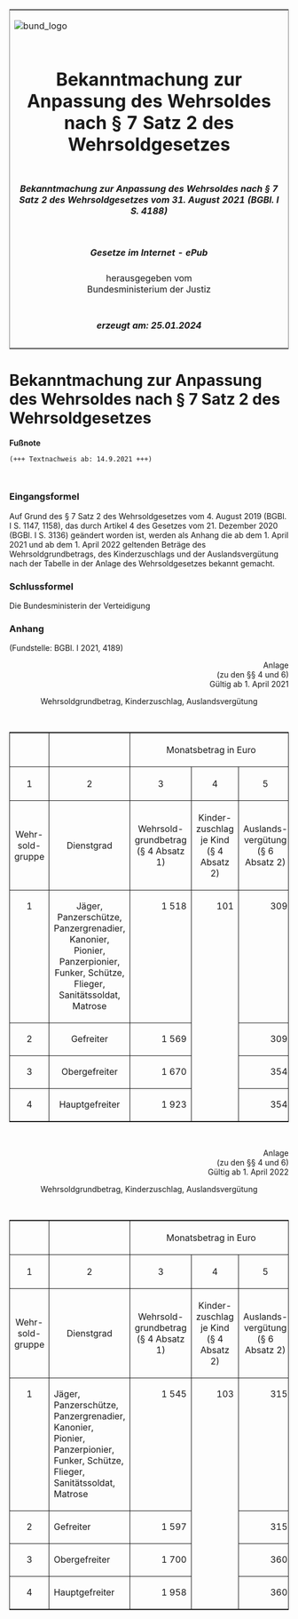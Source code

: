<span id="DECKBLATT.html"></span>

<table border="0" frame="border" width="100%">

<tr valign="top">

<td align="left">

![bund\_logo](BfJ_2021_Web_de_de.gif)

</td>

<td align="right">

 

</td>

</tr>

<tr align="center" valign="middle">

<td colspan="2">

# Bekanntmachung zur Anpassung des Wehrsoldes nach § 7 Satz 2 des Wehrsoldgesetzes

</td>

</tr>

<tr align="center" valign="middle">

<td colspan="2">

##### Bekanntmachung zur Anpassung des Wehrsoldes nach § 7 Satz 2 des Wehrsoldgesetzes vom 31. August 2021 (BGBl. I S. 4188)

</td>

</tr>

<tr align="center" valign="middle">

<td colspan="2">

  
  

##### Gesetze im Internet - ePub  
  
herausgegeben vom  
Bundesministerium der Justiz

</td>

</tr>

<tr align="center" valign="bottom">

<td colspan="2">

  
  

##### erzeugt am: 25.01.2024

</td>

</tr>

</table>

<span id="BJNR418800021.html"></span>

# Bekanntmachung zur Anpassung des Wehrsoldes nach § 7 Satz 2 des Wehrsoldgesetzes

<div>

  
**Fußnote**

<div class="jnhtml">

<div>

<div class="jurAbsatz">

  

``` 
(+++ Textnachweis ab: 14.9.2021 +++)

 
```

</div>

</div>

</div>

</div>

<span id="BJNR418800021BJNE000100000.html"></span>

### Eingangsformel  

<div>

<div class="jnhtml">

<div>

<div class="jurAbsatz">

Auf Grund des § 7 Satz 2 des Wehrsoldgesetzes vom 4. August 2019 (BGBl.
I S. 1147, 1158), das durch Artikel 4 des Gesetzes vom 21. Dezember 2020
(BGBl. I S. 3136) geändert worden ist, werden als Anhang die ab dem 1.
April 2021 und ab dem 1. April 2022 geltenden Beträge des
Wehrsoldgrundbetrags, des Kinderzuschlags und der Auslandsvergütung nach
der Tabelle in der Anlage des Wehrsoldgesetzes bekannt gemacht.

</div>

</div>

</div>

</div>

<span id="BJNR418800021BJNE000200000.html"></span>

### Schlussformel  

<div>

<div class="jnhtml">

<div>

<div class="jurAbsatz">

<span class="SP">Die Bundesministerin der Verteidigung</span>

</div>

</div>

</div>

</div>

<span id="BJNR418800021BJNE000300000.html"></span>

### Anhang  

<div>

<div class="jnhtml">

<div>

<div class="jurAbsatz">

<div class="kommentar_Fundstelle">

(Fundstelle: BGBl. I 2021, 4189)

</div>

</div>

<div style="text-align:right;">

Anlage  
(zu den §§ 4 und 6)  
Gültig ab 1. April 2021

</div>

<div style="text-align:center;">

Wehrsoldgrundbetrag, Kinderzuschlag, Auslandsvergütung

</div>

<div class="jurAbsatz">

 

</div>

<table width="100%" style="border-collapse: collapse;border-top: 0.5pt solid ; border-bottom: 0.5pt solid ; border-left: 0.5pt solid ; border-right: 0.5pt solid ; ">

<colgroup>

<col align="center" width="11">

</col>

<col align="center" width="41.4">

</col>

<col align="right" width="19.5">

</col>

<col align="right" width="19.5">

</col>

<col align="right" width="19.5">

</col>

</colgroup>

<thead valign="bottom">

<tr>

<th style="border-right: 0.5pt solid ; border-bottom: 0.5pt solid ;  font-weight:normal;" align="center" valign="bottom" charoff="50">

 

</div>

</div>

</div>

</th>

<th style="border-right: 0.5pt solid ; border-bottom: 0.5pt solid ;  font-weight:normal;" align="center" valign="bottom" charoff="50">

 

</th>

<th style="border-bottom: 0.5pt solid ;  font-weight:normal;" colspan="3" align="center" valign="bottom" charoff="50">

Monatsbetrag in Euro

</th>

</tr>

<tr>

<th style="border-right: 0.5pt solid ; border-bottom: 0.5pt solid ;  font-weight:normal;" align="center" valign="bottom" charoff="50">

1

</th>

<th style="border-right: 0.5pt solid ; border-bottom: 0.5pt solid ;  font-weight:normal;" align="center" valign="bottom" charoff="50">

2

</th>

<th style="border-right: 0.5pt solid ; border-bottom: 0.5pt solid ;  font-weight:normal;" align="center" valign="bottom" charoff="50">

3

</th>

<th style="border-right: 0.5pt solid ; border-bottom: 0.5pt solid ;  font-weight:normal;" align="center" valign="bottom" charoff="50">

4

</th>

<th style="border-bottom: 0.5pt solid ;  font-weight:normal;" align="center" valign="bottom" charoff="50">

5

</th>

</tr>

<tr>

<th style="border-right: 0.5pt solid ; border-bottom: 0.5pt solid ;  font-weight:normal;" align="center" valign="middle" charoff="50">

Wehr-  
sold-  
gruppe

</th>

<th style="border-right: 0.5pt solid ; border-bottom: 0.5pt solid ;  font-weight:normal;" align="center" valign="middle" charoff="50">

Dienstgrad

</th>

<th style="border-right: 0.5pt solid ; border-bottom: 0.5pt solid ;  font-weight:normal;" align="center" valign="middle" charoff="50">

Wehrsold-  
grundbetrag  
(§ 4 Absatz 1)

</th>

<th style="border-right: 0.5pt solid ; border-bottom: 0.5pt solid ;  font-weight:normal;" align="center" valign="middle" charoff="50">

Kinder-  
zuschlag  
je Kind  
(§ 4 Absatz 2)

</th>

<th style="border-bottom: 0.5pt solid ;  font-weight:normal;" align="center" valign="middle" charoff="50">

Auslands-  
vergütung  
(§ 6 Absatz 2)

</th>

</tr>

</thead>

<tbody valign="top">

<tr>

<td style="border-right: 0.5pt solid ; border-bottom: 0.5pt solid ; " align="center" valign="top" charoff="50">

1

</td>

<td style="border-right: 0.5pt solid ; border-bottom: 0.5pt solid ; " align="center" valign="top" charoff="50">

Jäger, Panzerschütze, Panzergrenadier, Kanonier, Pionier, Panzerpionier,
Funker, Schütze, Flieger, Sanitätssoldat, Matrose

</td>

<td style="border-right: 0.5pt solid ; border-bottom: 0.5pt solid ; " align="right" valign="top" charoff="50">

1 518

</td>

<td style="border-right: 0.5pt solid ; " rowspan="4" align="right" valign="top" charoff="50">

101

</td>

<td style="border-bottom: 0.5pt solid ; " align="right" valign="top" charoff="50">

309

</td>

</tr>

<tr>

<td style="border-right: 0.5pt solid ; border-bottom: 0.5pt solid ; " align="center" valign="top" charoff="50">

2

</td>

<td style="border-right: 0.5pt solid ; border-bottom: 0.5pt solid ; " align="center" valign="top" charoff="50">

Gefreiter

</td>

<td style="border-right: 0.5pt solid ; border-bottom: 0.5pt solid ; " align="right" valign="top" charoff="50">

1 569

</td>

<td style="border-bottom: 0.5pt solid ; " align="right" valign="top" charoff="50">

309

</td>

</tr>

<tr>

<td style="border-right: 0.5pt solid ; border-bottom: 0.5pt solid ; " align="center" valign="top" charoff="50">

3

</td>

<td style="border-right: 0.5pt solid ; border-bottom: 0.5pt solid ; " align="center" valign="top" charoff="50">

Obergefreiter

</td>

<td style="border-right: 0.5pt solid ; border-bottom: 0.5pt solid ; " align="right" valign="top" charoff="50">

1 670

</td>

<td style="border-bottom: 0.5pt solid ; " align="right" valign="top" charoff="50">

354

</td>

</tr>

<tr>

<td style="border-right: 0.5pt solid ; " align="center" valign="top" charoff="50">

4

</td>

<td style="border-right: 0.5pt solid ; " align="center" valign="top" charoff="50">

Hauptgefreiter

</td>

<td style="border-right: 0.5pt solid ; " align="right" valign="top" charoff="50">

1 923

</td>

<td style align="right" valign="top" charoff="50">

354

</td>

</tr>

</tbody>

</table>

<div class="jurAbsatz">

 

</div>

<div style="text-align:right;">

Anlage  
(zu den §§ 4 und 6)  
Gültig ab 1. April 2022

</div>

<div style="text-align:center;">

Wehrsoldgrundbetrag, Kinderzuschlag, Auslandsvergütung

</div>

<div class="jurAbsatz">

 

</div>

<table width="100%" style="border-collapse: collapse;border-top: 0.5pt solid ; border-bottom: 0.5pt solid ; border-left: 0.5pt solid ; border-right: 0.5pt solid ; ">

<colgroup>

<col align="center" width="11">

</col>

<col align="left" width="41.4">

</col>

<col align="right" width="19.5">

</col>

<col align="right" width="19.5">

</col>

<col align="right" width="19.5">

</col>

</colgroup>

<thead valign="bottom">

<tr>

<th style="border-right: 0.5pt solid ; border-bottom: 0.5pt solid ;  font-weight:normal;" align="center" valign="bottom" charoff="50">

 

</th>

<th style="border-right: 0.5pt solid ; border-bottom: 0.5pt solid ;  font-weight:normal;" align="left" valign="bottom" charoff="50">

 

</th>

<th style="border-bottom: 0.5pt solid ;  font-weight:normal;" colspan="3" align="center" valign="bottom" charoff="50">

Monatsbetrag in Euro

</th>

</tr>

<tr>

<th style="border-right: 0.5pt solid ; border-bottom: 0.5pt solid ;  font-weight:normal;" align="center" valign="bottom" charoff="50">

1

</th>

<th style="border-right: 0.5pt solid ; border-bottom: 0.5pt solid ;  font-weight:normal;" align="center" valign="bottom" charoff="50">

2

</th>

<th style="border-right: 0.5pt solid ; border-bottom: 0.5pt solid ;  font-weight:normal;" align="center" valign="bottom" charoff="50">

3

</th>

<th style="border-right: 0.5pt solid ; border-bottom: 0.5pt solid ;  font-weight:normal;" align="center" valign="bottom" charoff="50">

4

</th>

<th style="border-bottom: 0.5pt solid ;  font-weight:normal;" align="center" valign="bottom" charoff="50">

5

</th>

</tr>

<tr>

<th style="border-right: 0.5pt solid ; border-bottom: 0.5pt solid ;  font-weight:normal;" align="center" valign="middle" charoff="50">

Wehr-  
sold-  
gruppe

</th>

<th style="border-right: 0.5pt solid ; border-bottom: 0.5pt solid ;  font-weight:normal;" align="center" valign="middle" charoff="50">

Dienstgrad

</th>

<th style="border-right: 0.5pt solid ; border-bottom: 0.5pt solid ;  font-weight:normal;" align="center" valign="middle" charoff="50">

Wehrsold-  
grundbetrag  
(§ 4 Absatz 1)

</th>

<th style="border-right: 0.5pt solid ; border-bottom: 0.5pt solid ;  font-weight:normal;" align="center" valign="middle" charoff="50">

Kinder-  
zuschlag  
je Kind  
(§ 4 Absatz 2)

</th>

<th style="border-bottom: 0.5pt solid ;  font-weight:normal;" align="center" valign="middle" charoff="50">

Auslands-  
vergütung  
(§ 6 Absatz 2)

</th>

</tr>

</thead>

<tbody valign="top">

<tr>

<td style="border-right: 0.5pt solid ; border-bottom: 0.5pt solid ; " align="center" valign="top" charoff="50">

1

</td>

<td style="border-right: 0.5pt solid ; border-bottom: 0.5pt solid ; " align="left" valign="top" charoff="50">

Jäger, Panzerschütze, Panzergrenadier, Kanonier, Pionier, Panzerpionier,
Funker, Schütze, Flieger, Sanitätssoldat, Matrose

</td>

<td style="border-right: 0.5pt solid ; border-bottom: 0.5pt solid ; " align="right" valign="top" charoff="50">

1 545

</td>

<td style="border-right: 0.5pt solid ; " rowspan="4" align="right" valign="top" charoff="50">

103

</td>

<td style="border-bottom: 0.5pt solid ; " align="right" valign="top" charoff="50">

315

</td>

</tr>

<tr>

<td style="border-right: 0.5pt solid ; border-bottom: 0.5pt solid ; " align="center" valign="top" charoff="50">

2

</td>

<td style="border-right: 0.5pt solid ; border-bottom: 0.5pt solid ; " align="left" valign="top" charoff="50">

Gefreiter

</td>

<td style="border-right: 0.5pt solid ; border-bottom: 0.5pt solid ; " align="right" valign="top" charoff="50">

1 597

</td>

<td style="border-bottom: 0.5pt solid ; " align="right" valign="top" charoff="50">

315

</td>

</tr>

<tr>

<td style="border-right: 0.5pt solid ; border-bottom: 0.5pt solid ; " align="center" valign="top" charoff="50">

3

</td>

<td style="border-right: 0.5pt solid ; border-bottom: 0.5pt solid ; " align="left" valign="top" charoff="50">

Obergefreiter

</td>

<td style="border-right: 0.5pt solid ; border-bottom: 0.5pt solid ; " align="right" valign="top" charoff="50">

1 700

</td>

<td style="border-bottom: 0.5pt solid ; " align="right" valign="top" charoff="50">

360

</td>

</tr>

<tr>

<td style="border-right: 0.5pt solid ; " align="center" valign="top" charoff="50">

4

</td>

<td style="border-right: 0.5pt solid ; " align="left" valign="top" charoff="50">

Hauptgefreiter

</td>

<td style="border-right: 0.5pt solid ; " align="right" valign="top" charoff="50">

1 958

</td>

<td style align="right" valign="top" charoff="50">

360

</td>

</tr>

</tbody>

</table>

</div>

</div>

</div>
